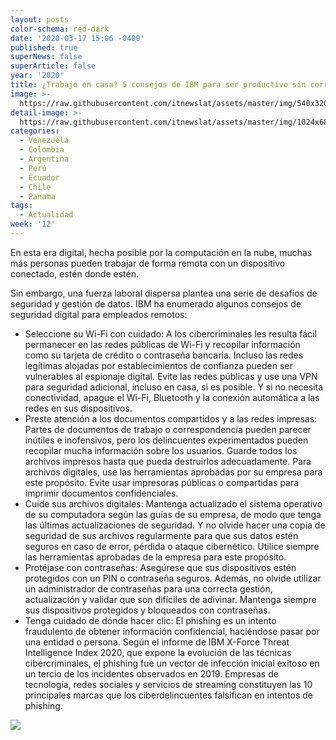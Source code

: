 ```yaml
---
layout: posts
color-schema: red-dark
date: '2020-03-17 15:06 -0400'
published: true
superNews: false
superArticle: false
year: '2020'
title: ¿Trabajo en casa? 5 consejos de IBM para ser productivo sin correr riesgos
image: >-
  https://raw.githubusercontent.com/itnewslat/assets/master/img/540x320/Trabajo-movil-p.jpg
detail-image: >-
  https://raw.githubusercontent.com/itnewslat/assets/master/img/1024x680/Trabajo-movil-g.jpg
categories:
  - Venezuela
  - Colombia
  - Argentina
  - Perú
  - Ecuador
  - Chile
  - Panama
tags:
  - Actualidad
week: '12'
---
```

En esta era digital, hecha posible por la computación en la nube, muchas más personas pueden trabajar de forma remota con un dispositivo conectado, estén donde estén.

Sin embargo, una fuerza laboral dispersa plantea una serie de desafíos de seguridad y gestión de datos. IBM ha enumerado algunos consejos de seguridad digital para empleados remotos:

- Seleccione su Wi-Fi con cuidado: A los cibercriminales les resulta fácil permanecer en las redes públicas de Wi-Fi y recopilar información como su tarjeta de crédito o contraseña bancaria. Incluso las redes legítimas alojadas por establecimientos de confianza pueden ser vulnerables al espionaje digital. Evite las redes públicas y use una VPN para seguridad adicional, incluso en casa, si es posible. Y si no necesita conectividad, apague el Wi-Fi, Bluetooth y la conexión automática a las redes en sus dispositivos.
- Preste atención a los documentos compartidos y a las redes impresas: Partes de documentos de trabajo o correspondencia pueden parecer inútiles e inofensivos, pero los delincuentes experimentados pueden recopilar mucha información sobre los usuarios. Guarde todos los archivos impresos hasta que pueda destruirlos adecuadamente. Para archivos digitales, use las herramientas aprobadas por su empresa para este propósito. Evite usar impresoras públicas o compartidas para imprimir documentos confidenciales.
- Cuide sus archivos digitales: Mantenga actualizado el sistema operativo de su computadora según las guías de su empresa, de modo que tenga las últimas actualizaciones de seguridad. Y no olvide hacer una copia de seguridad de sus archivos regularmente para que sus datos estén seguros en caso de error, pérdida o ataque cibernético. Utilice siempre las herramientas aprobadas de la empresa para este propósito.
- Protéjase con contraseñas: Asegúrese que sus dispositivos estén protegidos con un PIN o contraseña seguros. Además, no olvide utilizar un administrador de contraseñas para una correcta gestión, actualización y validar que son difíciles de adivinar. Mantenga siempre sus dispositivos protegidos y bloqueados con contraseñas.
- Tenga cuidado de dónde hacer clic: El phishing es un intento fraudulento de obtener información confidencial, haciéndose pasar por una entidad o persona. Según el informe de IBM X-Force Threat Intelligence Index 2020, que expone la evolución de las técnicas cibercriminales, el phishing fue un vector de infección inicial exitoso en un tercio de los incidentes observados en 2019. Empresas de tecnología, redes sociales y servicios de streaming constituyen las 10 principales marcas que los ciberdelincuentes falsifican en intentos de phishing.

<img src="https://tracker.metricool.com/c3po.jpg?hash=56f88a41e39ab42c063cc51676587a04"/>